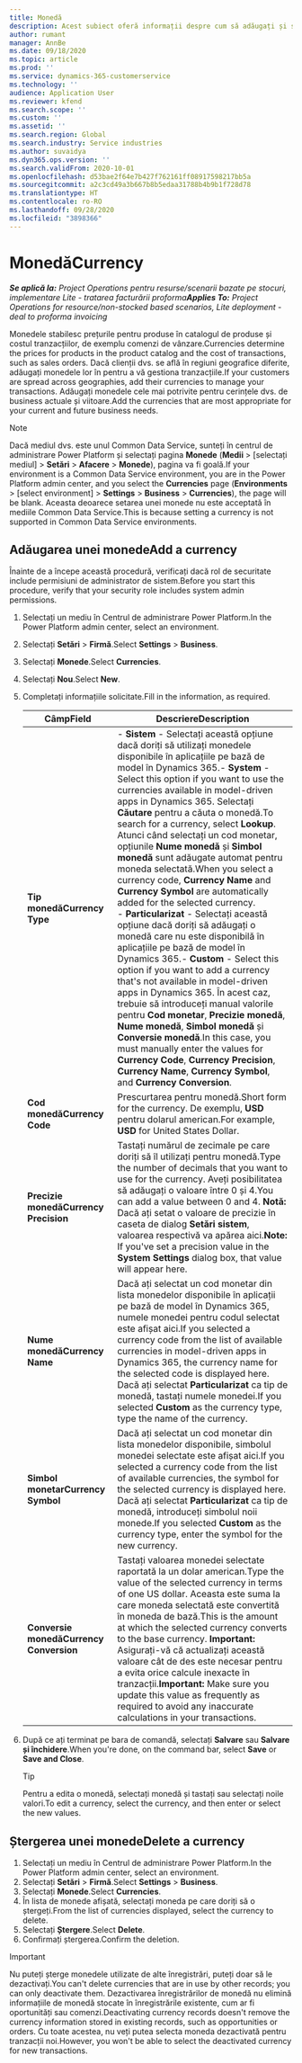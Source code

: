 ```yaml
---
title: Monedă
description: Acest subiect oferă informații despre cum să adăugați și să eliminați tipurile de monedă în Project Operations.
author: rumant
manager: AnnBe
ms.date: 09/18/2020
ms.topic: article
ms.prod: ''
ms.service: dynamics-365-customerservice
ms.technology: ''
audience: Application User
ms.reviewer: kfend
ms.search.scope: ''
ms.custom: ''
ms.assetid: ''
ms.search.region: Global
ms.search.industry: Service industries
ms.author: suvaidya
ms.dyn365.ops.version: ''
ms.search.validFrom: 2020-10-01
ms.openlocfilehash: d53bae2f64e7b427f762161ff08917598217bb5a
ms.sourcegitcommit: a2c3cd49a3b667b8b5edaa31788b4b9b1f728d78
ms.translationtype: HT
ms.contentlocale: ro-RO
ms.lasthandoff: 09/28/2020
ms.locfileid: "3898366"
---
```

# <a name="currency"></a><span data-ttu-id="458b3-103">Monedă</span><span class="sxs-lookup"><span data-stu-id="458b3-103">Currency</span></span>

<span data-ttu-id="458b3-104">_**Se aplică la:** Project Operations pentru resurse/scenarii bazate pe stocuri, implementare Lite - tratarea facturării proforma_</span><span class="sxs-lookup"><span data-stu-id="458b3-104">_**Applies To:** Project Operations for resource/non-stocked based scenarios, Lite deployment - deal to proforma invoicing_</span></span>

<span data-ttu-id="458b3-105">Monedele stabilesc prețurile pentru produse în catalogul de produse și costul tranzacțiilor, de exemplu comenzi de vânzare.</span><span class="sxs-lookup"><span data-stu-id="458b3-105">Currencies determine the prices for products in the product catalog and the cost of transactions, such as sales orders.</span></span> <span data-ttu-id="458b3-106">Dacă clienții dvs. se află în regiuni geografice diferite, adăugați monedele lor în pentru a vă gestiona tranzacțiile.</span><span class="sxs-lookup"><span data-stu-id="458b3-106">If your customers are spread across geographies, add their currencies to manage your transactions.</span></span> <span data-ttu-id="458b3-107">Adăugați monedele cele mai potrivite pentru cerințele dvs. de business actuale și viitoare.</span><span class="sxs-lookup"><span data-stu-id="458b3-107">Add the currencies that are most appropriate for your current and future business needs.</span></span>  

> [!NOTE]
> <span data-ttu-id="458b3-108">Dacă mediul dvs. este unul Common Data Service, sunteți în centrul de administrare Power Platform și selectați pagina **Monede** (**Medii** > [selectați mediul] > **Setări** > **Afacere** > **Monede**), pagina va fi goală.</span><span class="sxs-lookup"><span data-stu-id="458b3-108">If your environment is a Common Data Service environment, you are in the Power Platform admin center, and you select the **Currencies** page (**Environments** > [select environment] > **Settings** > **Business** > **Currencies**), the page will be blank.</span></span> <span data-ttu-id="458b3-109">Aceasta deoarece setarea unei monede nu este acceptată în mediile Common Data Service.</span><span class="sxs-lookup"><span data-stu-id="458b3-109">This is because setting a currency is not supported in Common Data Service environments.</span></span>

## <a name="add-a-currency"></a><span data-ttu-id="458b3-110">Adăugarea unei monede</span><span class="sxs-lookup"><span data-stu-id="458b3-110">Add a currency</span></span>  
<span data-ttu-id="458b3-111">Înainte de a începe această procedură, verificați dacă rol de securitate include permisiuni de administrator de sistem.</span><span class="sxs-lookup"><span data-stu-id="458b3-111">Before you start this procedure, verify that your security role includes system admin permissions.</span></span> 

1. <span data-ttu-id="458b3-112">Selectați un mediu în Centrul de administrare Power Platform.</span><span class="sxs-lookup"><span data-stu-id="458b3-112">In the Power Platform admin center, select an environment.</span></span> 
2. <span data-ttu-id="458b3-113">Selectați **Setări** > **Firmă**.</span><span class="sxs-lookup"><span data-stu-id="458b3-113">Select **Settings** > **Business**.</span></span>
3. <span data-ttu-id="458b3-114">Selectați **Monede**.</span><span class="sxs-lookup"><span data-stu-id="458b3-114">Select **Currencies**.</span></span>  
4. <span data-ttu-id="458b3-115">Selectați **Nou**.</span><span class="sxs-lookup"><span data-stu-id="458b3-115">Select **New**.</span></span>  
5. <span data-ttu-id="458b3-116">Completați informațiile solicitate.</span><span class="sxs-lookup"><span data-stu-id="458b3-116">Fill in the information, as required.</span></span>  


   |          <span data-ttu-id="458b3-117">Câmp</span><span class="sxs-lookup"><span data-stu-id="458b3-117">Field</span></span>          |                                                                                                                                                                                                                                                                                                                                                                            <span data-ttu-id="458b3-118">Descriere</span><span class="sxs-lookup"><span data-stu-id="458b3-118">Description</span></span>                                                                                                                                                                                                                                                                                                                                                                            |
   |-------------------------|-------------------------------------------------------------------------------------------------------------------------------------------------------------------------------------------------------------------------------------------------------------------------------------------------------------------------------------------------------------------------------------------------------------------------------------------------------------------------------------------------------------------------------------------------------------------------------------------------------------------------------------------------------------------------------------------------------------------------------------------------------------------|
   |    <span data-ttu-id="458b3-119">**Tip monedă**</span><span class="sxs-lookup"><span data-stu-id="458b3-119">**Currency Type**</span></span>    | <span data-ttu-id="458b3-120">- **Sistem** - Selectați această opțiune dacă doriți să utilizați monedele disponibile în aplicațiile pe bază de model în Dynamics 365.</span><span class="sxs-lookup"><span data-stu-id="458b3-120">- **System** - Select this option if you want to use the currencies available in model-driven apps in Dynamics 365.</span></span> <span data-ttu-id="458b3-121">Selectați **Căutare** pentru a căuta o monedă.</span><span class="sxs-lookup"><span data-stu-id="458b3-121">To search for a currency,  select **Lookup**.</span></span> <span data-ttu-id="458b3-122">Atunci când selectați un cod monetar, opțiunile **Nume monedă** și **Simbol monedă** sunt adăugate automat pentru moneda selectată.</span><span class="sxs-lookup"><span data-stu-id="458b3-122">When you select a currency code, **Currency Name** and **Currency Symbol** are automatically added for the selected currency.</span></span><br /><span data-ttu-id="458b3-123">- **Particularizat** - Selectați această opțiune dacă doriți să adăugați o monedă care nu este disponibilă în aplicațiile pe bază de model în Dynamics 365.</span><span class="sxs-lookup"><span data-stu-id="458b3-123">- **Custom** - Select this option if you want to add a currency that's not available in model-driven apps in Dynamics 365.</span></span> <span data-ttu-id="458b3-124">În acest caz, trebuie să introduceți manual valorile pentru **Cod monetar**, **Precizie monedă**, **Nume monedă**, **Simbol monedă** și **Conversie monedă**.</span><span class="sxs-lookup"><span data-stu-id="458b3-124">In this case, you must manually enter the values for **Currency Code**, **Currency Precision**, **Currency Name**, **Currency Symbol**, and **Currency Conversion**.</span></span> |
   |    <span data-ttu-id="458b3-125">**Cod monedă**</span><span class="sxs-lookup"><span data-stu-id="458b3-125">**Currency Code**</span></span>    |                                                                                                                                                                                                                                                                                                                                            <span data-ttu-id="458b3-126">Prescurtarea pentru monedă.</span><span class="sxs-lookup"><span data-stu-id="458b3-126">Short form for the currency.</span></span> <span data-ttu-id="458b3-127">De exemplu, **USD** pentru dolarul american.</span><span class="sxs-lookup"><span data-stu-id="458b3-127">For example, **USD** for United States Dollar.</span></span>                                                                                                                                                                                                                                                                                                                                            |
   | <span data-ttu-id="458b3-128">**Precizie monedă**</span><span class="sxs-lookup"><span data-stu-id="458b3-128">**Currency Precision**</span></span>  |                                                                                                                                                                                  <span data-ttu-id="458b3-129">Tastați numărul de zecimale pe care doriți să îl utilizați pentru monedă.</span><span class="sxs-lookup"><span data-stu-id="458b3-129">Type the number of decimals that you want to use for the currency.</span></span>  <span data-ttu-id="458b3-130">Aveți posibilitatea să adăugați o valoare între 0 și 4.</span><span class="sxs-lookup"><span data-stu-id="458b3-130">You can add a value between 0 and 4.</span></span> <span data-ttu-id="458b3-131">**Notă:**  Dacă ați setat o valoare de precizie în caseta de dialog **Setări sistem**, valoarea respectivă va apărea aici.</span><span class="sxs-lookup"><span data-stu-id="458b3-131">**Note:**  If you've set a precision value in the **System Settings** dialog box, that value will appear here.</span></span>                                                                                                                                                                                  |
   |    <span data-ttu-id="458b3-132">**Nume monedă**</span><span class="sxs-lookup"><span data-stu-id="458b3-132">**Currency Name**</span></span>    |                                                                                                                                                                                                                                         <span data-ttu-id="458b3-133">Dacă ați selectat un cod monetar din lista monedelor disponibile în aplicații pe bază de model în Dynamics 365, numele monedei pentru codul selectat este afișat aici.</span><span class="sxs-lookup"><span data-stu-id="458b3-133">If you selected a currency code from the list of available currencies in model-driven apps in Dynamics 365, the currency name for the selected code is displayed here.</span></span> <span data-ttu-id="458b3-134">Dacă ați selectat **Particularizat** ca tip de monedă, tastați numele monedei.</span><span class="sxs-lookup"><span data-stu-id="458b3-134">If you selected **Custom** as the currency type, type the name of the currency.</span></span>                                                                                                                                                                                                                                          |
   |   <span data-ttu-id="458b3-135">**Simbol monetar**</span><span class="sxs-lookup"><span data-stu-id="458b3-135">**Currency Symbol**</span></span>   |                                                                                                                                                                                                                                                                      <span data-ttu-id="458b3-136">Dacă ați selectat un cod monetar din lista monedelor disponibile, simbolul monedei selectate este afișat aici.</span><span class="sxs-lookup"><span data-stu-id="458b3-136">If you selected a currency code from the list of available currencies, the symbol for the selected currency is displayed here.</span></span> <span data-ttu-id="458b3-137">Dacă ați selectat **Particularizat** ca tip de monedă, introduceți simbolul noii monede.</span><span class="sxs-lookup"><span data-stu-id="458b3-137">If you selected **Custom** as the currency type, enter the symbol for the new currency.</span></span>                                                                                                                                                                                                                                                                       |
   | <span data-ttu-id="458b3-138">**Conversie monedă**</span><span class="sxs-lookup"><span data-stu-id="458b3-138">**Currency Conversion**</span></span> |                                                                                                                                                                                                                                     <span data-ttu-id="458b3-139">Tastați valoarea monedei selectate raportată la un dolar american.</span><span class="sxs-lookup"><span data-stu-id="458b3-139">Type the value of the selected currency in terms of one US dollar.</span></span> <span data-ttu-id="458b3-140">Aceasta este suma la care moneda selectată este convertită în moneda de bază.</span><span class="sxs-lookup"><span data-stu-id="458b3-140">This is the amount at which the selected currency converts to the base currency.</span></span> <span data-ttu-id="458b3-141">**Important:**  Asigurați-vă că actualizați această valoare cât de des este necesar pentru a evita orice calcule inexacte în tranzacții.</span><span class="sxs-lookup"><span data-stu-id="458b3-141">**Important:**  Make sure you update this value as frequently as required to avoid any inaccurate calculations in your transactions.</span></span>                                                                                                                                                                                                                                      |


6. <span data-ttu-id="458b3-142">După ce ați terminat pe bara de comandă, selectați **Salvare** sau **Salvare și închidere**.</span><span class="sxs-lookup"><span data-stu-id="458b3-142">When you're done, on the command bar, select **Save** or **Save and Close**.</span></span>  

   > [!TIP]
   >  <span data-ttu-id="458b3-143">Pentru a edita o monedă, selectați monedă și tastați sau selectați noile valori.</span><span class="sxs-lookup"><span data-stu-id="458b3-143">To edit a currency, select the currency, and then enter or select the new values.</span></span>  

## <a name="delete-a-currency"></a><span data-ttu-id="458b3-144">Ștergerea unei monede</span><span class="sxs-lookup"><span data-stu-id="458b3-144">Delete a currency</span></span>  

1. <span data-ttu-id="458b3-145">Selectați un mediu în Centrul de administrare Power Platform.</span><span class="sxs-lookup"><span data-stu-id="458b3-145">In the Power Platform admin center, select an environment.</span></span> 
2. <span data-ttu-id="458b3-146">Selectați **Setări** > **Firmă**.</span><span class="sxs-lookup"><span data-stu-id="458b3-146">Select **Settings** > **Business**.</span></span>
3. <span data-ttu-id="458b3-147">Selectați **Monede**.</span><span class="sxs-lookup"><span data-stu-id="458b3-147">Select **Currencies**.</span></span>  
4. <span data-ttu-id="458b3-148">În lista de monede afișată, selectați moneda pe care doriți să o ștergeți.</span><span class="sxs-lookup"><span data-stu-id="458b3-148">From the list of currencies displayed, select the currency to delete.</span></span>  
5. <span data-ttu-id="458b3-149">Selectați **Ștergere**.</span><span class="sxs-lookup"><span data-stu-id="458b3-149">Select **Delete**.</span></span>  
6. <span data-ttu-id="458b3-150">Confirmați ștergerea.</span><span class="sxs-lookup"><span data-stu-id="458b3-150">Confirm the deletion.</span></span>  

> [!IMPORTANT]
>  <span data-ttu-id="458b3-151">Nu puteți șterge monedele utilizate de alte înregistrări, puteți doar să le dezactivați.</span><span class="sxs-lookup"><span data-stu-id="458b3-151">You can't delete currencies that are in use by other records; you can only deactivate them.</span></span> <span data-ttu-id="458b3-152">Dezactivarea înregistrărilor de monedă nu elimină informațiile de monedă stocate în înregistrările existente, cum ar fi oportunități sau comenzi.</span><span class="sxs-lookup"><span data-stu-id="458b3-152">Deactivating currency records doesn't remove the currency information stored in existing records, such as opportunities or orders.</span></span> <span data-ttu-id="458b3-153">Cu toate acestea, nu veți putea selecta moneda dezactivată pentru tranzacții noi.</span><span class="sxs-lookup"><span data-stu-id="458b3-153">However, you won't be able to select the deactivated currency for new transactions.</span></span>  
